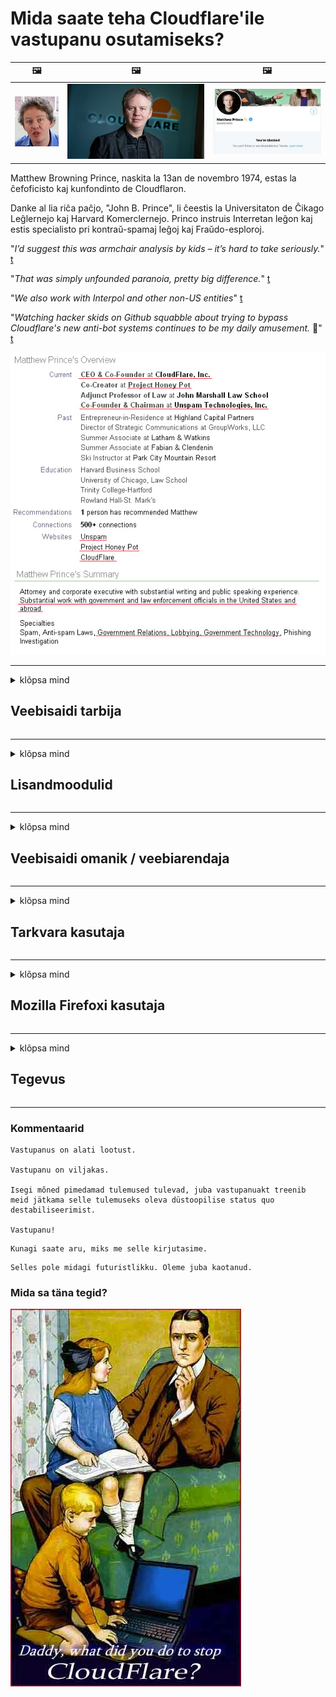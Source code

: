 # Mida saate teha Cloudflare'ile vastupanu osutamiseks?

| 🖼 | 🖼 | 🖼 |
| --- | --- | --- |
| ![](../image/matthew_prince_teen.jpg) | ![](../image/matthew_prince.jpg) | ![](../image/blockedbymatthewprince.jpg) |


Matthew Browning Prince, naskita la 13an de novembro 1974, estas la ĉefoficisto kaj kunfondinto de Cloudflaron.

Danke al lia riĉa paĉjo, "John B. Prince", li ĉeestis la Universitaton de Ĉikago Leĝlernejo kaj Harvard Komerclernejo.
Princo instruis Interretan leĝon kaj estis specialisto pri kontraŭ-spamaj leĝoj kaj Fraŭdo-esploroj.


"*I’d suggest this was armchair analysis by kids – it’s hard to take seriously.*" [t](https://www.theguardian.com/technology/2015/nov/19/cloudflare-accused-by-anonymous-helping-isis)

"*That was simply unfounded paranoia, pretty big difference.*"  [t](https://twitter.com/xxdesmus/status/992757936123359233)

"*We also work with Interpol and other non-US entities*" [t](https://twitter.com/eastdakota/status/1203028504184360960)

"*Watching hacker skids on Github squabble about trying to bypass Cloudflare's new anti-bot systems continues to be my daily amusement.* 🍿" [t](https://twitter.com/eastdakota/status/1273277839102656515)


![](../image/whoismp.jpg)

---


<details>
<summary>klõpsa mind

## Veebisaidi tarbija
</summary>


- Kui teile meeldiv veebisait kasutab Cloudflare'i, öelge neile, et nad ei kasutaks Cloudflare'i.
  - Virisemine sotsiaalmeedias nagu Facebook, Reddit, Twitter või Mastodon ei tee vahet. [Toimingud on valjemad kui räsimärgid.](https://twitter.com/phyzonloop/status/1274132092490862594)
  - Proovige veebisaidi omanikuga ühendust võtta, kui soovite end kasulikuks muuta.

[Ütles Cloudflare](https://github.com/Eloston/ungoogled-chromium/issues/783):
```
Soovitame pöörduda administraatorite poole konkreetsete teenuste või saitide osas, millega teil probleeme on, ja jagage oma kogemusi.
```

[Kui te seda ei küsi, ei tea veebisaidi omanik seda probleemi kunagi.](../PEOPLE.md)

![](../image/liberapay.jpg)

[Edukas näide](https://counterpartytalk.org/t/turn-off-cloudflare-on-counterparty-co-plz/164/5).<br>
Kas teil on probleeme? [Tõstke oma hääl nüüd üles.](https://github.com/maraoz/maraoz.github.io/issues/1) Näide allpool.

```
Aitate lihtsalt ettevõtte tsensuuri ja massjälgimist.
http://crimeflare.eu.org
```

```
Teie veebileht asub CloudFlare'i privaatsust kuritarvitavas privaatses müüriga aias.
http://crimeflare.eu.org
```

- Võta aega veebisaidi privaatsuseeskirjade lugemiseks.
  - kui veebisait on Cloudflare taga või kui veebisait kasutab Cloudflare'iga ühendatud teenuseid.

See peab selgitama, mis on "Cloudflare", ja küsima luba oma andmete jagamiseks Cloudflare'iga. Selle tegemata jätmine põhjustab usalduse rikkumist ja kõnealust veebisaiti tuleks vältida.

[Siin on vastuvõetav privaatsuspoliitika näide](https://archive.is/bDlTz) ("Subprocessors" > "Entity Name")

```
Olen teie privaatsuseeskirju lugenud ja ma ei leia sõna Cloudflare.
Keeldun teiega andmete jagamisest, kui jätkate minu andmete edastamist Cloudflare'i.
http://crimeflare.eu.org
```

See on näide privaatsuspoliitikast, millel puudub sõna Cloudflare.
[Liberland Jobs](https://archive.is/daKIr) [privacy policy](https://docsend.com/view/feiwyte):

![](../image/cfwontobey.jpg)

Cloudflare'il on oma privaatsuseeskirjad.
[Cloudflare armastab doksima inimesi.](https://www.reddit.com/r/GamerGhazi/comments/2s64fe/be_wary_reporting_to_cloudflare/)

Siin on hea näide veebisaidi registreerimisvormi kohta.
AFAIK, null veebileht teeb seda. Kas usaldate neid?

```
Klõpsates nupul „Registreeru XYZ-i”, nõustute meie teenusetingimuste ja privaatsusavaldusega.
Samuti nõustute oma andmeid Cloudflare'iga jagama ja nõustute ka cloudflare'i privaatsusavaldusega.
Kui Cloudflare lekitab teie teavet või ei lase teil meie serveritega ühendust luua, pole see meie süü. [*]

[ Registreeri ] [ ma ei nõustu ]
```
[*] [PEOPLE.md](../PEOPLE.md)


- Püüdke nende teenust mitte kasutada. Pidage meeles, et Cloudflare jälgib teid.
  - ["I'm in your TLS, sniffin' your passworz"](../image/iminurtls.jpg)

- Otsige muud veebisaiti. Internetis on alternatiive ja võimalusi!

- Veenda oma sõpru Tori igapäevaselt kasutama.
  - Anonüümsus peaks olema avatud Interneti standard!
  - [Pange tähele, et Tor-projekt ei meeldi sellele projektile.](../HISTORY.md)

</details>

------

<details>
<summary>klõpsa mind

## Lisandmoodulid
</summary>

- Kui teie brauser on Firefox, Tori brauser või Ungoogled Chromium, kasutage ühte neist allpool olevatest lisandmoodulitest.
  - Kui soovite lisada mõnda uut lisandmoodulit, küsige kõigepealt selle kohta.


| Nimi | Arendaja | Toetus | Saab blokeerida | Saab teavitada | Chrome |
| -------- | -------- | -------- | -------- | -------- | -------- |
| [Bloku Cloudflaron MITM-Atakon](../subfiles/about.bcma.md) | #Addon | [ ? ](http://crimeflare.eu.org/) | **Jah**     | **Jah**     |  **Jah** |
| [Ĉu ligoj estas vundeblaj al MITM-atako?](../subfiles/about.ismm.md) | #Addon | [ ? ](http://crimeflare.eu.org/) | Ei     | **Jah**     |  **Jah** |
| [Ĉu ĉi tiuj ligoj blokos Tor-uzanton?](../subfiles/about.isat.md) | #Addon | [ ? ](http://crimeflare.eu.org/) | Ei     | **Jah**     |  **Jah** |
| [Block Cloudflare MITM Attack](https://trac.torproject.org/projects/tor/attachment/ticket/24351/block_cloudflare_mitm_attack-1.0.14.1-an%2Bfx.xpi)<br>[**DELETED BY TOR PROJECT**](../HISTORY.md) | nullius | [ ? ](../tool/block_cloudflare_mitm_fx), [Link](http://crimeflare.eu.org/) | **Jah**     | **Jah**     |  Ei |
| [TPRB](http://sw.nnpaefp7pkadbxxkhz2agtbv2a4g5sgo2fbmv3i7czaua354334uqqad.onion/) | Sw | [ ? ](http://sw.nnpaefp7pkadbxxkhz2agtbv2a4g5sgo2fbmv3i7czaua354334uqqad.onion/) | **Jah**     | **Jah**     |  Ei |
| [Detect Cloudflare](https://addons.mozilla.org/en-US/firefox/addon/detect-cloudflare/) | Frank Otto | [ ? ](https://github.com/traktofon/cf-detect) | Ei     | **Jah**     |  Ei |
| [True Sight](https://addons.mozilla.org/en-US/firefox/addon/detect-cloudflare-plus/) | claustromaniac | [ ? ](https://github.com/claustromaniac/detect-cloudflare-plus) | Ei     | **Jah**     |  Ei |
| [Which Cloudflare datacenter am I visiting?](https://addons.mozilla.org/en-US/firefox/addon/cf-pop/) | 依云 | [ ? ](https://github.com/lilydjwg/cf-pop) | Ei     | **Jah**     |  Ei |


- "Decentraleyes" võib ühenduse "CDNJS (Cloudflare)" -ga katkestada.
  - See takistab paljude taotluste jõudmist võrkudesse ja teenib kohalikke faile, et hoida saite purunemast.
  - Arendaja vastas: "[very concerning indeed](https://github.com/Synzvato/decentraleyes/issues/236#issuecomment-352049501)", "[widespread usage severely centralizes the web](https://github.com/Synzvato/decentraleyes/issues/251#issuecomment-366752049)"

- [Cloudflare'i sertifikaadi saate ka oma sertifikaadiasutusest (CA) eemaldada või umbusaldada.](https://www.ssl.com/how-to/remove-root-certificate-firefox/)

</details>

------

<details>
<summary>klõpsa mind

## Veebisaidi omanik / veebiarendaja
</summary>


![](../image/word_cloudflarefree.jpg)

- Ärge kasutage Cloudflare'i lahendust, Periood.
  - Saate paremini teha, eks? [Cloudflare'i tellimuste, plaanide, domeenide või kontode eemaldamiseks toimige järgmiselt.](https://support.cloudflare.com/hc/en-us/articles/200167776-Removing-subscriptions-plans-domains-or-accounts)

| 🖼 | 🖼 |
| --- | --- |
| ![](../image/htmlalertcloudflare.jpg) | ![](../image/htmlalertcloudflare2.jpg) |

- Kas soovite rohkem kliente? Sa tead, mida teha. Vihje on "joone kohal".
  - [Tere, kirjutasite "Me võtame teie privaatsust tõsiselt", kuid sain "Viga 403 Keelatud anonüümne puhverserver pole lubatud".](https://it.slashdot.org/story/19/02/19/0033255/stop-saying-we-take-your-privacy-and-security-seriously) Miks blokeerite Tor või VPN? Ja miks blokeerite ajutised meilid?

![](../image/anonexist.jpg)

- Cloudflare'i kasutamine suurendab katkestuse tõenäosust. Külastajad ei pääse teie veebisaidile juurde, kui teie server ei tööta või Cloudflare ei tööta.
  - [Kas arvasite tõesti, et Cloudflare ei lähe kunagi alla?](https://www.ibtimes.com/cloudflare-down-not-working-sites-producing-504-gateway-timeout-errors-2618008) [Another](https://twitter.com/Jedduff/status/1097875615997399040) [sample](https://twitter.com/search?f=tweets&vertical=default&q=Cloudflare%20is%20having%20problems). [Need more](../PEOPLE.md)?

![](../image/cloudflareinternalerror.jpg)

- Cloudflare'i kasutamine oma "API-teenuse", "tarkvaravärskendusserveri" või "RSS-voo" puhverserverina kahjustab teie klienti. Klient helistas teile ja ütles: "Ma ei saa teie API-d enam kasutada", ja teil pole aimugi, mis toimub. Cloudflare võib teie kliendi vaikselt blokeerida. Kas sa arvad, et see on okei?
  - RSS-lugeja klienti ja RSS-lugeja veebiteenust on palju. Miks te avaldate RSS-voogu, kui te ei luba inimestel tellida?

![](../image/rssfeedovercf.jpg)

- Kas vajate HTTPS-sertifikaati? Kasutage "Krüpteerime" või ostke see lihtsalt CA ettevõttelt.

- Kas vajate DNS-serverit? Kas te ei saa oma serverit seadistada? Kuidas nendega: [Hurricane Electric Free DNS](https://dns.he.net/), [Dyn.com](https://dyn.com/dns/), [1984 Hosting](https://www.1984hosting.com/), [Afraid.Org (Administraator kustutab teie konto, kui kasutate TOR-i)](https://freedns.afraid.org/)
  - [Alternativoj al DNS](../subfiles/alternative.domaindns.md)

- Kas otsite hostimisteenust? Ainult tasuta? Kuidas nendega: [Onion Service](http://vww6ybal4bd7szmgncyruucpgfkqahzddi37ktceo3ah7ngmcopnpyyd.onion/en/security/network-security/tor/onionservices-best-practices), [Free Web Hosting Area](https://freewha.com/), [Autistici/Inventati Web Site Hosting](https://www.autinv5q6en4gpf4.onion/services/website), [Github Pages](https://pages.github.com/), [Surge](https://surge.sh/)
  - [Cloudflare'i alternatiivid](../subfiles/alternative.cloudflare.md)

- Kas kasutate saiti "cloudflare-ipfs.com"? [Kas teate, et Cloudflare IPFS on halb?](../PEOPLE.md)

- Installige veebirakenduste tulemüür, näiteks OWASP ja Fail2Ban, oma serverisse ja konfigureerige see korralikult.
  - Tori blokeerimine pole lahendus. Ärge karistage kõiki ainult väikeste halbade kasutajate eest.

- Suunake või blokeerige "Cloudflare Warp" kasutajatel juurdepääs teie veebisaidile. Ja kui võimalik, esitage põhjus.

> IP loend: "[Cloudflare'i praegused IP-vahemikud](cloudflare_inc/)"

> A: Blokeeri nad lihtsalt

```
server {
...
deny 173.245.48.0/20;
deny 103.21.244.0/22;
deny 103.22.200.0/22;
deny 103.31.4.0/22;
deny 141.101.64.0/18;
deny 108.162.192.0/18;
deny 190.93.240.0/20;
deny 188.114.96.0/20;
deny 197.234.240.0/22;
deny 198.41.128.0/17;
deny 162.158.0.0/15;
deny 104.16.0.0/12;
deny 172.64.0.0/13;
deny 131.0.72.0/22;
deny 2400:cb00::/32;
deny 2606:4700::/32;
deny 2803:f800::/32;
deny 2405:b500::/32;
deny 2405:8100::/32;
deny 2a06:98c0::/29;
deny 2c0f:f248::/32;
...
}
```

> B: Suunake hoiatuslehele

```
http {
...
geo $iscf {
default 0;
173.245.48.0/20 1;
103.21.244.0/22 1;
103.22.200.0/22 1;
103.31.4.0/22 1;
141.101.64.0/18 1;
108.162.192.0/18 1;
190.93.240.0/20 1;
188.114.96.0/20 1;
197.234.240.0/22 1;
198.41.128.0/17 1;
162.158.0.0/15 1;
104.16.0.0/12 1;
172.64.0.0/13 1;
131.0.72.0/22 1;
2400:cb00::/32 1;
2606:4700::/32 1;
2803:f800::/32 1;
2405:b500::/32 1;
2405:8100::/32 1;
2a06:98c0::/29 1;
2c0f:f248::/32 1;
}
...
}

server {
...
if ($iscf) {rewrite ^ https://example.com/cfwsorry.php;}
...
}

<?php
header('HTTP/1.1 406 Not Acceptable');
echo <<<CLOUDFLARED
Thank you for visiting ourwebsite.com!<br />
We are sorry, but we can't serve you because your connection is being intercepted by Cloudflare.<br />
Please read http://crimeflare.eu.org for more information.<br />
CLOUDFLARED;
die();
```

- Kui usute vabadusse ja tervitate anonüümseid kasutajaid, seadistage Tor Onion Service või I2P insite.

- Küsige nõu teistelt Clearnet / Tori topeltveebioperaatoritelt ja hankige anonüümseid sõpru!

</details>

------

<details>
<summary>klõpsa mind

## Tarkvara kasutaja
</summary>


- Discord kasutab CloudFlare'i. Alternatiivid? Me soovitame [**Briar** (Android)](https://f-droid.org/en/packages/org.briarproject.briar.android/), [Ricochet (PC)](https://ricochet.im/), [Tox + Tor (Android/PC)](https://tox.chat/download.html)
  - Briar sisaldab Tor-deemoni, nii et te ei pea Orboti installima.
  - Qwtchi arendajad, Open Privacy kustutasid stop_cloudflare projekti oma git-teenusest ette teatamata.

- Kui kasutate Debiani GNU / Linuxi või mõnda muud tuletist, tellige: [bug #831835](https://bugs.debian.org/cgi-bin/bugreport.cgi?bug=831835). Ja kui saate, aidake plaastrit kontrollida ja aidake hooldajal jõuda õigele järeldusele, kas see tuleks aktsepteerida.

- Soovitage neid brausereid alati.

| Nimi | Arendaja | Toetus | Kommentaar |
| -------- | -------- | -------- | -------- |
| [Ungoogled-Chromium](https://ungoogled-software.github.io/ungoogled-chromium-binaries/) | Eloston | [ ? ](https://github.com/Eloston/ungoogled-chromium) | PC (Win, Mac, Linux)  _!Tor_ |
| [Bromite](https://www.bromite.org/fdroid) | Bromite | [ ? ](https://github.com/bromite/bromite/issues) | Android  _!Tor_ |
| [Tor Browser](https://www.torproject.org/download/) | Tor Project | [ ? ](https://support.torproject.org/) | PC (Win, Mac, Linux)  _Tor_|
| [Tor Browser Android](https://www.torproject.org/download/) | Tor Project | [ ? ](https://support.torproject.org/) | Android  _Tor_|
| [Onion Browser](https://itunes.apple.com/us/app/onion-browser/id519296448?mt=8) | Mike Tigas | [ ? ](https://github.com/OnionBrowser/OnionBrowser/issues) | Apple iOS  _Tor_|
| [GNU/Icecat](https://www.gnu.org/software/gnuzilla/) | GNU | [ ? ](https://www.gnu.org/software/gnuzilla/) | PC (Linux) |
| [IceCatMobile](https://f-droid.org/en/packages/org.gnu.icecat/) | GNU | [ ? ](https://lists.gnu.org/mailman/listinfo/bug-gnuzilla) | Android |
| [Iridium Browser](https://iridiumbrowser.de/about/) | Iridium | [ ? ](https://github.com/iridium-browser/iridium-browser/) | PC (Win, Mac, Linux, OpenBSD) |


Muu tarkvara privaatsus on puudulik. See ei tähenda, et Tori brauser oleks "täiuslik".
Internetis ja tehnoloogias pole 100% turvalist ega 100% privaatsust.

- Kas te ei soovi Torit kasutada? Tori deemoniga saate kasutada mis tahes brauserit.
  - [Pange tähele, et see ei meeldi Tori projektile.](https://support.torproject.org/tbb/tbb-9/) Kasutage Tori brauserit, kui saate seda teha.
- [Kuidas kasutada kroomi koos Toriga](../subfiles/chromium_tor.md)


Räägime muu tarkvara privaatsusest.

- [Kui peate tõesti Firefoxi kasutama, valige käsk „Firefox ESR”.](https://www.mozilla.org/en-US/firefox/organizations/)
  - [Firefox - nuhkvara valvekoer](https://spyware.neocities.org/articles/firefox.html)
  - [Firefox lükkab tagasi sõnavabaduse, keelab sõnavabaduse](https://web.archive.org/web/20200423010026/https://reclaimthenet.org/firefox-rejects-free-speech-bans-free-speech-commenting-plugin-dissenter-from-its-extensions-gallery/)
  - ["100+ allahäält. Tundub, et palume tarkvaraettevõttel jääda ... tarkvara on tänapäeval lihtsalt liiga palju."](https://old.reddit.com/r/firefox/comments/gutdiw/weve_got_work_to_do_the_mozilla_blog/fslbbb6/)
  - [Uh, miks näitab Firefox mulle URL-i ribal sponsoreeritud linke?](https://www.reddit.com/r/firefox/comments/jybx2w/uh_why_is_firefox_showing_me_sponsored_links_in/)
  - [Mozilla - kehastunud kurat](https://digdeeper.neocities.org/ghost/mozilla.html)

- [Pidage meeles, et Mozilla kasutab Cloudflare'i teenust.](https://www.robtex.com/dns-lookup/www.mozilla.org) [Nad kasutavad oma tootes ka Cloudflare'i DNS-teenust.](https://www.theregister.co.uk/2018/03/21/mozilla_testing_dns_encryption/)

- [Mozilla lükkas selle pileti ametlikult tagasi.](https://bugzilla.mozilla.org/show_bug.cgi?id=1426618)

- [Firefox Focus on nali.](https://github.com/mozilla-mobile/focus-android/issues/1743) [Nad lubasid telemeetria välja lülitada, kuid muutsid seda.](https://github.com/mozilla-mobile/focus-android/issues/4210)

- [PaleMooni / Basiliski arendaja armastab Cloudflare'i.](https://github.com/mozilla-mobile/focus-android/issues/1743#issuecomment-345993097)
  - [Pale Mooni arhiiviserver häkkis ja levitas pahavara 18 kuud](https://www.reddit.com/r/privacytoolsIO/comments/cc808y/pale_moons_archive_server_hacked_and_spread/)
  - Ta vihkab ka Tori kasutajaid - "[Las see on Tori suhtes vaenulik. Ma arvan, et enamik saite peaks olema Tori suhtes vaenulik, arvestades selle ülisuurt kuritarvitamistegurit.](https://github.com/yacy/yacy_search_server/issues/314#issuecomment-565932097)"

- [Waterfoxil on tõsine probleem "telefonid koju"](https://spyware.neocities.org/articles/waterfox.html)

- [Google Chrome on nuhkvara.](https://www.gnu.org/proprietary/malware-google.en.html)
  - [Google profiilitab teie tegevust.](https://spyware.neocities.org/articles/chrome.html)

- [SRWare Iron loob liiga palju telefone koduühenduseks.](https://spyware.neocities.org/articles/iron.html) See loob ühenduse ka Google'i domeenidega.

- [Brave Browseri lubatud Facebooki / Twitteri jälgijad.](https://www.bleepingcomputer.com/news/security/facebook-twitter-trackers-whitelisted-by-brave-browser/)
  - [Siin on veel küsimusi.](https://spyware.neocities.org/articles/brave.html)
  - [binance'i sidusettevõtte ID](https://twitter.com/cryptonator1337/status/1269594587716374528)

- [Microsoft Edge laseb Facebookil käivitada Flash-koodi kasutajate selja taga.](https://www.zdnet.com/article/microsoft-edge-lets-facebook-run-flash-code-behind-users-backs/)

- [Vivaldi ei austa teie privaatsust.](https://spyware.neocities.org/articles/vivaldi.html)

- [Opera nuhkvara tase: väga kõrge](https://spyware.neocities.org/articles/opera.html)

- Apple iOS: [Te ei tohiks iOS-i üldse kasutada, peamiselt seetõttu, et see on pahavara.](https://www.gnu.org/proprietary/malware-apple.html)

Seetõttu soovitame ainult ülaltoodud tabelit. Mitte midagi muud.

</details>

------

<details>
<summary>klõpsa mind

## Mozilla Firefoxi kasutaja
</summary>


- „Firefox Nightly” saadab Mozilla serveritele silumisastme teabe ilma loobumismeetodita.
  - [Mozilla serverid teevad Cloudflare'i](https://www.digwebinterface.com/?hostnames=www.mozilla.org%0D%0Amozilla.cloudflare-dns.com&type=&ns=resolver&useresolver=8.8.4.4&nameservers=)

- Võimalik on keelata Firefoxil Mozilla serveritega ühenduse loomine.
  - [Mozilla poliitika mallide juhend](https://github.com/mozilla/policy-templates/blob/master/README.md)
  - Pidage meeles, et see trikk ei pruugi hilisemas versioonis enam töötada, sest Mozillale meeldib end valgesse nimekirja lisada.
  - Nende täielikuks blokeerimiseks kasutage tulemüüri ja DNS-filtrit.

"`/distribution/policies.json`"

>     "WebsiteFilter": {
> 		"Block": [
> 		"*://*.mozilla.com/*",
> 		"*://*.mozilla.net/*",
> 		"*://*.mozilla.org/*",
> 		"*://webcompat.com/*",
> 		"*://*.firefox.com/*",
> 		"*://*.thunderbird.net/*",
> 		"*://*.cloudflare.com/*"
> 		]
>     },


- ~~Teatage mozilla jälgija veast, öeldes neile, et nad ei peaks Cloudflare'i kasutama.~~ Bugzilla kohta oli veateade. Paljud inimesed postitasid oma mure, kuid admin peitis vea 2018. aastal.

- Võite Firefoxis DoH-i keelata.
  - [Firefoxi vaikepakkuja DNS-i muutmine](../subfiles/change-firefox-dns.md)

![](../image/firefoxdns.jpg)

- [Kui soovite kasutada ISP-välist DNS-i, kaaluge OpenNIC Tier2 DNS-teenuse või mõne muu Cloudflare'i DNS-teenuse kasutamist.](https://wiki.opennic.org/start)
![](../image/opennic.jpg)
  - Blokeerige Cloudflare DNS-iga. [Crimeflare DNS](../subfiles/service.publicdns.md)

- Tori saate kasutada DNS-i lahendajana. [Kui te pole Tori ekspert, esitage siin küsimus.](https://tor.stackexchange.com/)

> **Kuidas?**
> 1. Laadige Tor alla ja installige see oma arvutisse.
> 2. Lisage see rida faili "torrc".
> DNSPort 127.0.0.1:53
> 3. Taaskäivitage Tor.
> 4. Määrake oma arvuti DNS-serveriks "127.0.0.1".

</details>

------

<details>
<summary>klõpsa mind

## Tegevus
</summary>


- Rääkige teistele ümbritsevatest Cloudflare'i ohtudest.

- [Aidake seda hoidlat paremaks muuta.](http://crimeflare.eu.org)
  - Nii nimekirjad, argumendid selle vastu kui ka üksikasjad.

- [Dokumenteerige ja tehke väga avalikuks, kui Cloudflare'iga (ja sarnaste ettevõtetega) läheb valesti, mainides seda tehes kindlasti ka seda hoidlat](http://crimeflare.eu.org) :)

- Võimaldage vaikimisi Tori kasutama rohkem inimesi, et nad saaksid veebi kogeda maailma eri paikade vaatenurgast.

- Alustage sotsiaalse meedia ja meediaruumi gruppe, mis on pühendatud maailma vabastamisele Cloudflare'ist.

- Vajaduse korral linkige selle hoidla nende rühmadega - see võib olla koht rühmadena koos töötamise koordineerimiseks.

- [Alustage koostööd, mis võib pakkuda Cloudflare'ile sisukat alternatiivset alternatiivi.](../subfiles/alternative.cloudflare.md)

- Andke meile teada kõikidest alternatiividest, mis aitaksid Cloudflare'i vastu vähemalt mitmekihilist kaitset pakkuda.

- Kui olete Cloudflare'i klient, määrake oma privaatsusseaded ja oodake, kuni nad neid rikuvad.
  - [Seejärel viige nad rämpspostivastase / privaatsuse rikkumise eest süüdistuse alla.](https://twitter.com/thexpaw/status/1108424723233419264)

- Kui asute Ameerika Ühendriikides ja kõnealune veebisait on pank või raamatupidaja, proovige Gramm – Leach – Bliley seaduse või ameeriklastega, kellel on puuetega inimesed, seaduslikku survet avaldada ja teatage meile, kui kaugele jõuate .

- Kui veebisait on valitsuse sait, proovige avaldada USA põhiseaduse 1. muudatuse alla seaduslikku survet.

- Kui olete ELi kodanik, pöörduge isikuandmete kaitse üldmääruse kohase isikuandmete saatmiseks veebisaidile. Kui nad keelduvad teile teie andmeid andmast, on see seaduse rikkumine.

- Ettevõtete jaoks, kes väidavad, et pakuvad oma veebisaidil teenust, proovige teatada neist tarbijakaitseorganisatsioonidele ja BBB-le "valereklaamina". Cloudflare'i veebisaite teenindavad Cloudflare'i serverid.

- [ITU soovitab USA kontekstis, et Cloudflare hakkab piisavalt suureks minema, et neile võidakse monopolidevastane seadus langetada.](https://www.itu.int/en/ITU-T/Workshops-and-Seminars/20181218/Documents/Geoff_Huston_Presentation.pdf)

- On mõeldav, et GNU GPL versioon 4 võib sisaldada sätet sellise teenuse taha lähtekoodi salvestamise kohta, mis nõuab kõigi GPLv4 ja hilisemate programmide jaoks, et vähemalt lähtekood oleks juurdepääsetav andmekandja kaudu, mis ei diskrimineeri Tori kasutajaid.

- [Se vi uzas Mastodon bonvolu sekvi la konton Mitigator](../subfiles/service.altlink.md).

</details>

------

### Kommentaarid

```
Vastupanus on alati lootust.

Vastupanu on viljakas.

Isegi mõned pimedamad tulemused tulevad, juba vastupanuakt treenib meid jätkama selle tulemuseks oleva düstoopilise status quo destabiliseerimist.

Vastupanu!
```

```
Kunagi saate aru, miks me selle kirjutasime.
```

```
Selles pole midagi futuristlikku. Oleme juba kaotanud.
```

### Mida sa täna tegid?


![](../image/stopcf.jpg)
